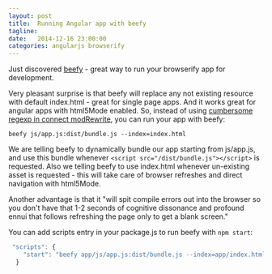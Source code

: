 ```yaml
---
layout: post
title:  Running Angular app with beefy
tagline:  
date:   2014-12-16 23:00:00
categories: angularjs browserify
---
```


Just discovered [beefy](http://didact.us/beefy) - great way to run your browserify app for development.

Very pleasant surprise is that beefy will replace any not existing resource with default index.html - great for single page apps. And it works great for angular apps with html5Mode enabled. So, instead of using [cumbersome regexp in connect modRewrite](/2014/03/27/angular-html5mode-refresh), you can run your app with beefy: 

```
beefy js/app.js:dist/bundle.js --index=index.html
```

We are telling beefy to dynamically bundle our app starting from js/app.js, and use this bundle whenever  ```<script src="/dist/bundle.js"></script>``` is requested. Also we telling beefy to use index.html whenever un-existing asset is requested - this will take care of browser refreshes and direct navigation with html5Mode.

Another advantage is that it "will spit compile errors out into the browser so you don't have that 1-2 seconds of cognitive dissonance and profound ennui that follows refreshing the page only to get a blank screen."

You can add scripts entry in your package.js to run beefy with ```npm start```:

```js
 "scripts": {
    "start": "beefy app/js/app.js:dist/bundle.js --index=app/index.html --cwd ./app"
  }
```

